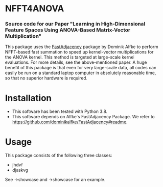 # NFFT4ANOVA
### Source code for our Paper "Learning in High-Dimensional Feature Spaces Using ANOVA-Based Matrix-Vector Multiplication"

This package uses the [FastAdjacency](https://github.com/dominikalfke/FastAdjacency) package by Dominik Alfke to perform NFFT-based fast summation to speed up kernel-vector multiplications for the ANOVA kernel. This method is targeted at large-scale kernel evaluations. For more details, see the above-mentioned paper. A huge benefit of this package is that even for very large-scale data, all codes can easily be run on a standard laptop computer in absolutely reasonable time, so that no superior hardware is required.


# Installation
- This software has been tested with Python 3.8.
- This software depends on Alfke's FastAdjacency Package. We refer to https://github.com/dominikalfke/FastAdjacency#readme.


# Usage

This package consists of the following three classes:
- jhdvf
- djaskvg

See ->showcase and ->showcase for an example.
